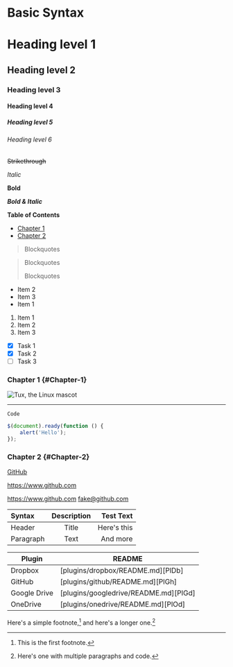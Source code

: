 # Basic Syntax

# Heading level 1

## Heading level 2

### Heading level 3

#### Heading level 4

##### Heading level 5

###### Heading level 6

~~Strikethrough~~

*Italic*

**Bold**

***Bold & Italic***

**Table of Contents**

- [Chapter 1](#Chapter-1)
- [Chapter 2](#Chapter-2)

> Blockquotes

> Blockquotes
> 
> Blockquotes

* Item 2
* Item 3
* Item 1

1. Item 1
2. Item 2
3. Item 3

- [x] Task 1
- [x] Task 2
- [ ] Task 3

### Chapter 1 {#Chapter-1}

![Tux, the Linux mascot](https://d33wubrfki0l68.cloudfront.net/e7ed9fe4bafe46e275c807d63591f85f9ab246ba/e2d28/assets/images/tux.png)

---

`Code`

```javascript
$(document).ready(function () {
    alert('Hello');
});
```

### Chapter 2 {#Chapter-2}

[GitHub](https://www.github.com)

https://www.github.com

<https://www.github.com>
<fake@github.com>

| Syntax      | Description | Test Text     |
| :---        |    :----:   |          ---: |
| Header      | Title       | Here's this   |
| Paragraph   | Text        | And more      |

| Plugin | README |
| ------ | ------ |
| Dropbox | [plugins/dropbox/README.md][PlDb] |
| GitHub | [plugins/github/README.md][PlGh] |
| Google Drive | [plugins/googledrive/README.md][PlGd] |
| OneDrive | [plugins/onedrive/README.md][PlOd] |


Here's a simple footnote,[^1] and here's a longer one.[^bignote]

[^1]: This is the first footnote.

[^bignote]: Here's one with multiple paragraphs and code.
